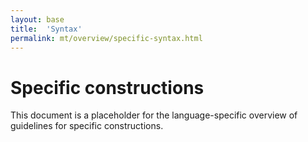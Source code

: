 ```yaml
---
layout: base
title:  'Syntax'
permalink: mt/overview/specific-syntax.html
---
```


# Specific constructions

This document is a placeholder for the language-specific overview of
guidelines for specific constructions.
